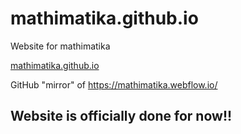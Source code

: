 # mathimatika.github.io
Website for mathimatika

[mathimatika.github.io](https://mathimatika.github.io)


GitHub "mirror" of https://mathimatika.webflow.io/


## Website is officially done for now!!
